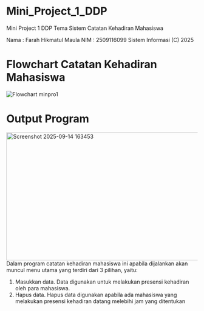 # Mini_Project_1_DDP
Mini Project 1 DDP Tema Sistem Catatan Kehadiran Mahasiswa
  
Nama : Farah Hikmatul Maula
  NIM  : 2509116099
  Sistem Informasi (C) 2025 

# Flowchart Catatan Kehadiran Mahasiswa
![Flowchart minpro1](https://github.com/user-attachments/assets/f238ebe1-83d7-465a-93ea-ce51ead0da48)

# Output Program
<img width="1222" height="336" alt="Screenshot 2025-09-14 163453" src="https://github.com/user-attachments/assets/299323d5-73fe-4679-8c20-2ae1221bb1a9" />
Dalam program catatan kehadiran mahasiswa ini apabila dijalankan akan muncul menu utama yang terdiri dari 3 pilihan, yaitu:

1. Masukkan data. Data digunakan untuk melakukan presensi kehadiran oleh para mahasiswa.
  2. Hapus data. Hapus data digunakan apabila ada mahasiswa yang melakukan presensi kehadiran datang melebihi jam yang ditentukan
